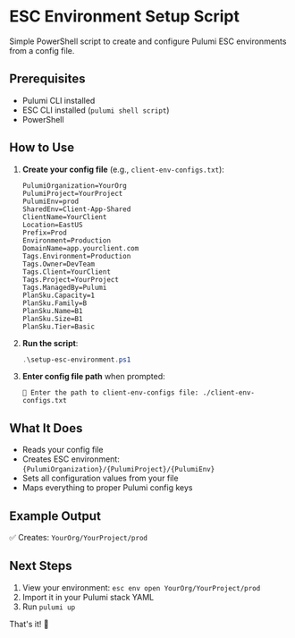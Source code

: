 ﻿# ESC Environment Setup Script

Simple PowerShell script to create and configure Pulumi ESC environments from a config file.

## Prerequisites

- Pulumi CLI installed
- ESC CLI installed (`pulumi shell script`)
- PowerShell

## How to Use

1. **Create your config file** (e.g., `client-env-configs.txt`):
   ```
   PulumiOrganization=YourOrg
   PulumiProject=YourProject
   PulumiEnv=prod    
   SharedEnv=Client-App-Shared
   ClientName=YourClient
   Location=EastUS
   Prefix=Prod
   Environment=Production
   DomainName=app.yourclient.com
   Tags.Environment=Production
   Tags.Owner=DevTeam
   Tags.Client=YourClient
   Tags.Project=YourProject
   Tags.ManagedBy=Pulumi
   PlanSku.Capacity=1
   PlanSku.Family=B
   PlanSku.Name=B1
   PlanSku.Size=B1
   PlanSku.Tier=Basic
   ```

2. **Run the script**:
   ```powershell
   .\setup-esc-environment.ps1
   ```

3. **Enter config file path** when prompted:
   ```
   📂 Enter the path to client-env-configs file: ./client-env-configs.txt
   ```

## What It Does

- Reads your config file
- Creates ESC environment: `{PulumiOrganization}/{PulumiProject}/{PulumiEnv}`
- Sets all configuration values from your file
- Maps everything to proper Pulumi config keys

## Example Output

✅ Creates: `YourOrg/YourProject/prod`

## Next Steps

1. View your environment: `esc env open YourOrg/YourProject/prod`
2. Import it in your Pulumi stack YAML
3. Run `pulumi up`

That's it! 🚀
